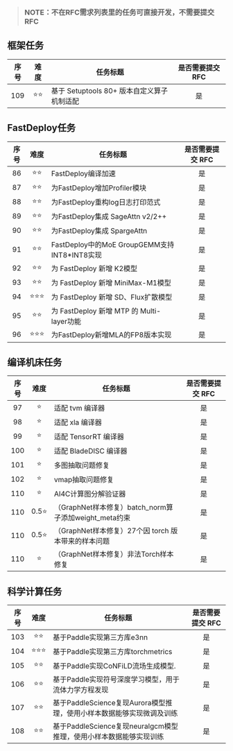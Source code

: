 > ### NOTE：不在RFC需求列表里的任务可直接开发，不需要提交RFC

## 框架任务

| 序号 |   难度    | 任务标题                                     | 是否需要提交 RFC |
| :--: | :-------: | -------------------------------------------- | :--------------: |
|  109   |  ⭐️⭐️   | 基于 Setuptools 80+ 版本自定义算子机制适配          |        是        |

## FastDeploy任务

| 序号 |   难度    | 任务标题                                     | 是否需要提交 RFC |
| :--: | :-------: | -------------------------------------------- | :--------------: |
|  86   |  ⭐️⭐️   | FastDeploy编译加速                  |        是        |
|  87   |  ⭐️⭐️   | 为FastDeploy增加Profiler模块                   |        是        |
|  88   |  ⭐️⭐️   | 为FastDeploy重构log日志打印范式 |        是        |
|  89   | ⭐️⭐️ | 为FastDeploy集成 SageAttn v2/2++         |        是        |
|  90   |  ⭐️⭐️   | 为FastDeploy集成  SpargeAttn                  |        是        |
|  91   |  ⭐️⭐️   | FastDeploy中的MoE GroupGEMM支持INT8*INT8实现   |        是        |
|  92   |  ⭐️⭐️   | 为 FastDeploy 新增 K2模型 |        是        |
|  93   | ⭐️⭐️ | 为 FastDeploy 新增 MiniMax-M1模型         |        是        |
|  94   |  ⭐️⭐️⭐️   | 为 FastDeploy 新增 SD、Flux扩散模型 |        是        |
|  95   | ⭐️⭐️ | 为 FastDeploy 新增 MTP 的 Multi-layer功能         |        是        |
|  96   |  ⭐️⭐️⭐️   | 为FastDeploy新增MLA的FP8版本实现 |        是        |

## 编译机床任务

| 序号 |   难度    | 任务标题                                | 是否需要提交 RFC |
| :--: | :-------: | ---------------------------------------------------------------------------------------------- | :--------------: |
|  97   |  ⭐  | 适配 tvm 编译器          |        是        |
|  98   |  ⭐  | 适配 xla 编译器          |        是        |
|  99   |  ⭐  | 适配 TensorRT 编译器     |        是        |
|  100   |  ⭐  | 适配 BladeDISC 编译器   |        是        |
|  101   |  ⭐  | 多图抽取问题修复         |        是        |
|  102   |  ⭐  | vmap抽取问题修复        |        是        |
|  110   |  ⭐  | AI4C计算图分解验证器        |        是        |
|  110   |  0.5⭐  | （GraphNet样本修复）batch_norm算子添加weight_meta约束        |        是        |
|  110   |  0.5⭐  | （GraphNet样本修复）27个因 torch 版本带来的样本问题        |        是        |
|  110   |  ⭐  | （GraphNet样本修复）非法Torch样本修复        |        是        |

## 科学计算任务

| 序号 |   难度    | 任务标题                                | 是否需要提交 RFC |
| :--: | :-------: | ---------------------------------------------------------------------------------------------- | :--------------: |
|  103   | ⭐️⭐️ | 基于Paddle实现第三方库e3nn               |        是        |
|  104   | ⭐️⭐️⭐️ | 基于Paddle实现第三方库torchmetrics               |        是        |
|  105   | ⭐️⭐️ | 基于Paddle实现CoNFiLD流场生成模型.       |        是        |
|  106   | ⭐️⭐️ | 基于Paddle实现符号深度学习模型，用于流体力学方程发现   |        是        |
|  107   | ⭐️⭐️ | 基于PaddleScience复现Aurora模型推理，使用小样本数据能够实现微调及训练   |    是    |
|  108   | ⭐️⭐️ | 基于PaddleScience复现neuralgcm模型推理，使用小样本数据能够实现训练 |   是    |

